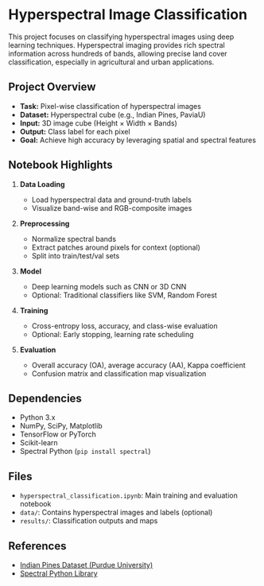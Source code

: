 #  Hyperspectral Image Classification

This project focuses on classifying hyperspectral images using deep learning techniques. Hyperspectral imaging provides rich spectral information across hundreds of bands, allowing precise land cover classification, especially in agricultural and urban applications.

##  Project Overview

- **Task:** Pixel-wise classification of hyperspectral images
- **Dataset:** Hyperspectral cube (e.g., Indian Pines, PaviaU)
- **Input:** 3D image cube (Height × Width × Bands)
- **Output:** Class label for each pixel
- **Goal:** Achieve high accuracy by leveraging spatial and spectral features

##  Notebook Highlights

1. **Data Loading**
   - Load hyperspectral data and ground-truth labels
   - Visualize band-wise and RGB-composite images

2. **Preprocessing**
   - Normalize spectral bands
   - Extract patches around pixels for context (optional)
   - Split into train/test/val sets

3. **Model**
   - Deep learning models such as CNN or 3D CNN
   - Optional: Traditional classifiers like SVM, Random Forest

4. **Training**
   - Cross-entropy loss, accuracy, and class-wise evaluation
   - Optional: Early stopping, learning rate scheduling

5. **Evaluation**
   - Overall accuracy (OA), average accuracy (AA), Kappa coefficient
   - Confusion matrix and classification map visualization

##  Dependencies

- Python 3.x
- NumPy, SciPy, Matplotlib
- TensorFlow or PyTorch
- Scikit-learn
- Spectral Python (`pip install spectral`)

##  Files

- `hyperspectral_classification.ipynb`: Main training and evaluation notebook
- `data/`: Contains hyperspectral images and labels (optional)
- `results/`: Classification outputs and maps

##  References

- [Indian Pines Dataset (Purdue University)](https://www.ehu.eus/ccwintco/index.php/Hyperspectral_Remote_Sensing_Scenes)
- [Spectral Python Library](https://www.spectralpython.net/)
